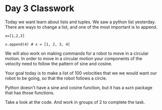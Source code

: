 # Day 3 Classwork

Today we want learn about lists and tuples. We saw a python list 
yesterday. There are ways to change a list, and one of the most important
is to append. 

```buildoutcfg
x=[1,2,3] 

x.append(4) # x = [1, 2, 3, 4]

```

We will also work on making commands for a robot to move in a circular
motion. In order to move in a circular motion your components of the 
velocity need to follow the pattern of sine and cosine. 

Your goal today is to make a list of 100 velocities that we 
we would want our robot to be going, so that the robot follows a circle.

Python doesn't have a sine and cosine function, but it has a ```math``` 
 package that has those functions.

Take a look at the code. And work in groups of 2 to complete the task.
